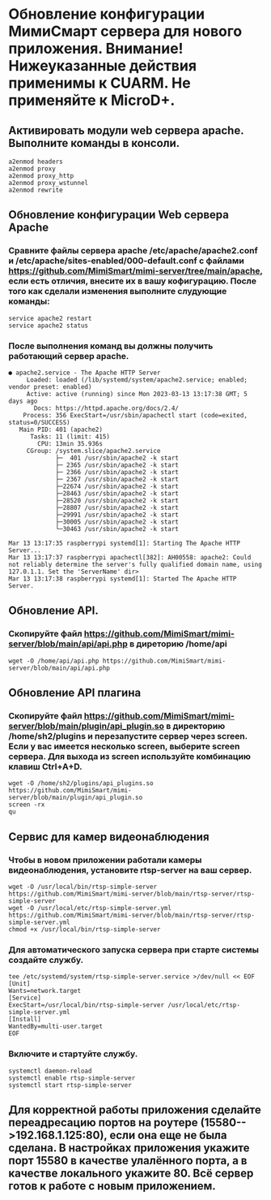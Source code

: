 # Обновление конфигурации МимиСмарт сервера для нового приложения. Внимание! Нижеуказанные действия применимы к CUARM. Не применяйте к MicroD+. 
## Активировать модули web сервера apache. Выполните команды в консоли.
```
a2enmod headers
a2enmod proxy
a2enmod proxy_http
a2enmod proxy_wstunnel
a2enmod rewrite

```

## Обновление конфигурации Web сервера Apache
### Сравните файлы сервера apache /etc/apache/apache2.conf и /etc/apache/sites-enabled/000-default.conf с файлами https://github.com/MimiSmart/mimi-server/tree/main/apache, если есть отличия, внесите их в вашу кофигурацию. После того как сделали изменения выполните слудующие команды:
```
service apache2 restart
service apache2 status
```
### После выполнения команд вы должны получить работающий сервер apache.
```
● apache2.service - The Apache HTTP Server
     Loaded: loaded (/lib/systemd/system/apache2.service; enabled; vendor preset: enabled)
     Active: active (running) since Mon 2023-03-13 13:17:38 GMT; 5 days ago
       Docs: https://httpd.apache.org/docs/2.4/
    Process: 356 ExecStart=/usr/sbin/apachectl start (code=exited, status=0/SUCCESS)
   Main PID: 401 (apache2)
      Tasks: 11 (limit: 415)
        CPU: 13min 35.936s
     CGroup: /system.slice/apache2.service
             ├─  401 /usr/sbin/apache2 -k start
             ├─ 2365 /usr/sbin/apache2 -k start
             ├─ 2366 /usr/sbin/apache2 -k start
             ├─ 2367 /usr/sbin/apache2 -k start
             ├─22674 /usr/sbin/apache2 -k start
             ├─28463 /usr/sbin/apache2 -k start
             ├─28520 /usr/sbin/apache2 -k start
             ├─28807 /usr/sbin/apache2 -k start
             ├─29991 /usr/sbin/apache2 -k start
             ├─30005 /usr/sbin/apache2 -k start
             └─30463 /usr/sbin/apache2 -k start

Mar 13 13:17:35 raspberrypi systemd[1]: Starting The Apache HTTP Server...
Mar 13 13:17:37 raspberrypi apachectl[382]: AH00558: apache2: Could not reliably determine the server's fully qualified domain name, using 127.0.1.1. Set the 'ServerName' dir>
Mar 13 13:17:38 raspberrypi systemd[1]: Started The Apache HTTP Server.
```
## Обновление API.
### Скопируйте файл https://github.com/MimiSmart/mimi-server/blob/main/api/api.php в диреторию /home/api
```
wget -O /home/api/api.php https://github.com/MimiSmart/mimi-server/blob/main/api/api.php
```

## Обновление API плагина
### Скопируйте файл https://github.com/MimiSmart/mimi-server/blob/main/plugin/api_plugin.so в директорию /home/sh2/plugins и перезапустите сервер через screen. Если у вас имеется несколько screen, выберите screen сервера. Для выхода из screen используйте комбинацию клавиш Ctrl+A+D.
```
wget -O /home/sh2/plugins/api_plugins.so https://github.com/MimiSmart/mimi-server/blob/main/plugin/api_plugin.so
screen -rx
qu
```

## Сервис для камер видеонаблюдения
### Чтобы в новом приложении работали камеры видеонаблюдения, установите rtsp-server на ваш сервер.
```
wget -O /usr/local/bin/rtsp-simple-server https://github.com/MimiSmart/mimi-server/blob/main/rtsp-server/rtsp-simple-server
wget -O /usr/local/etc/rtsp-simple-server.yml https://github.com/MimiSmart/mimi-server/blob/main/rtsp-server/rtsp-simple-server.yml
chmod +x /usr/local/bin/rtsp-simple-server

```

### Для автоматического запуcка сервера при старте системы создайте службу.
```
tee /etc/systemd/system/rtsp-simple-server.service >/dev/null << EOF
[Unit]
Wants=network.target
[Service]
ExecStart=/usr/local/bin/rtsp-simple-server /usr/local/etc/rtsp-simple-server.yml
[Install]
WantedBy=multi-user.target
EOF
```

### Включите и стартуйте службу.
```
systemctl daemon-reload
systemctl enable rtsp-simple-server
systemctl start rtsp-simple-server
```

## Для корректной работы приложения сделайте переадресацию портов на роутере (15580-->192.168.1.125:80), если она еще не была сделана. В настройках приложения укажите порт 15580 в качестве улалённого порта, а в качестве локального укажите 80. Всё сервер готов к работе с новым приложением.
